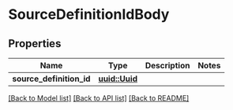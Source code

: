# SourceDefinitionIdBody

## Properties

Name | Type | Description | Notes
------------ | ------------- | ------------- | -------------
**source_definition_id** | [**uuid::Uuid**](uuid::Uuid.md) |  | 

[[Back to Model list]](../README.md#documentation-for-models) [[Back to API list]](../README.md#documentation-for-api-endpoints) [[Back to README]](../README.md)


